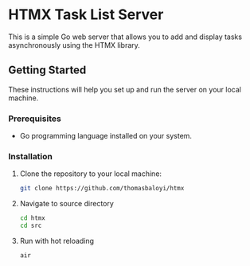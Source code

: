 # HTMX Task List Server

This is a simple Go web server that allows you to add and display tasks asynchronously using the HTMX library.

## Getting Started

These instructions will help you set up and run the server on your local machine.

### Prerequisites

- Go programming language installed on your system.

### Installation

1. Clone the repository to your local machine:

   ```bash
   git clone https://github.com/thomasbaloyi/htmx

2. Navigate to source directory
    ```bash
   cd htmx
   cd src
3. Run with hot reloading
    ```bash
    air

